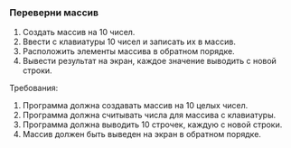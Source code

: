 
### Переверни массив

1. Создать массив на 10 чисел.
2. Ввести с клавиатуры 10 чисел и записать их в массив.
3. Расположить элементы массива в обратном порядке.
4. Вывести результат на экран, каждое значение выводить с новой строки.


Требования:
1.	Программа должна создавать массив на 10 целых чисел.
2.	Программа должна считывать числа для массива с клавиатуры.
3.	Программа должна выводить 10 строчек, каждую с новой строки.
4.	Массив должен быть выведен на экран в обратном порядке.


